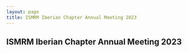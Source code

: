 ```yaml
---
layout: page
title: ISMRM Iberian Chapter Annual Meeting 2023
---
```


## ISMRM Iberian Chapter Annual Meeting 2023
